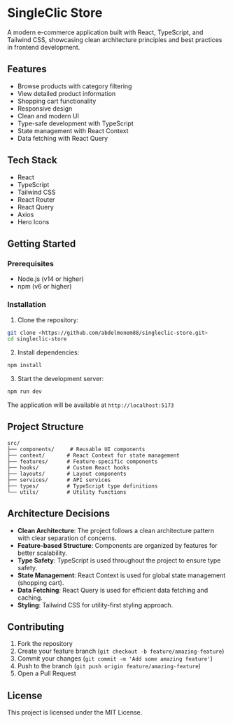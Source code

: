 # SingleClic Store

A modern e-commerce application built with React, TypeScript, and Tailwind CSS, showcasing clean architecture principles and best practices in frontend development.

## Features

- Browse products with category filtering
- View detailed product information
- Shopping cart functionality
- Responsive design
- Clean and modern UI
- Type-safe development with TypeScript
- State management with React Context
- Data fetching with React Query

## Tech Stack

- React
- TypeScript
- Tailwind CSS
- React Router
- React Query
- Axios
- Hero Icons

## Getting Started

### Prerequisites

- Node.js (v14 or higher)
- npm (v6 or higher)

### Installation

1. Clone the repository:
```bash
git clone <https://github.com/abdelmonem88/singleclic-store.git>
cd singleclic-store
```

2. Install dependencies:
```bash
npm install
```

3. Start the development server:
```bash
npm run dev
```

The application will be available at `http://localhost:5173`

## Project Structure

```
src/
├── components/     # Reusable UI components
├── context/       # React Context for state management
├── features/      # Feature-specific components
├── hooks/         # Custom React hooks
├── layouts/       # Layout components
├── services/      # API services
├── types/         # TypeScript type definitions
└── utils/         # Utility functions
```

## Architecture Decisions

- **Clean Architecture**: The project follows a clean architecture pattern with clear separation of concerns.
- **Feature-based Structure**: Components are organized by features for better scalability.
- **Type Safety**: TypeScript is used throughout the project to ensure type safety.
- **State Management**: React Context is used for global state management (shopping cart).
- **Data Fetching**: React Query is used for efficient data fetching and caching.
- **Styling**: Tailwind CSS for utility-first styling approach.

## Contributing

1. Fork the repository
2. Create your feature branch (`git checkout -b feature/amazing-feature`)
3. Commit your changes (`git commit -m 'Add some amazing feature'`)
4. Push to the branch (`git push origin feature/amazing-feature`)
5. Open a Pull Request

## License

This project is licensed under the MIT License.
